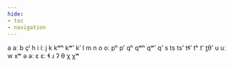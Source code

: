 ```yaml
---
hide:
- toc
- navigation
---
```

a
aː
b
çʲ
h
i
iː
j
k
kʷʰ
kʷʼ
kʼ
l
m
n
o
oː
pʰ
pʼ
qʰ
qʷʰ
qʷʼ
qʼ
s
ts
tsʼ
tɬʼ
tʰ
tʼ
t̪θʼ
u
uː
w
xʷ
ə
əː
ɛ
ɛː
ɬ
ɹ
ʔ
θ
χ
χʷ
